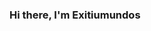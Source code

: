 ### Hi there, I'm Exitiumundos

<!-- IGNORE EVERYTHING BELOW




<img align="left" alt="audhiaprilliant's Github Stats" src="https://github-readme-stats.vercel.app/api?username=Exitiumundos&show_icons=true&hide_border=true" />


**Exitiumundos/Exitiumundos** is a ✨ _special_ ✨ repository because its `README.md` (this file) appears on your GitHub profile.

Here are some ideas to get you started:

- 🔭 I’m currently working on ...
- 🌱 I’m currently learning ...
- 👯 I’m looking to collaborate on ...
- 🤔 I’m looking for help with ...
- 💬 Ask me about ...
- 📫 How to reach me: ...
- 😄 Pronouns: ...
- ⚡ Fun fact: ...
-->
